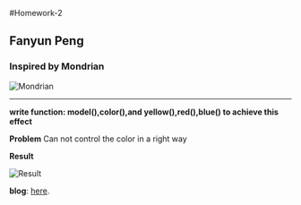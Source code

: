 #Homework-2
## Fanyun Peng
### Inspired by Mondrian
![Mondrian](file:///Users/pfy/Documents/Major/DT/2nd%20Semester/Openframeworks/蒙德里安.jpg)

****
**write function: model(),color(),and yellow(),red(),blue() to achieve this effect**

**Problem** Can not control the color in a right way

**Result**

![Result](file:///Applications/of_v0.9.8_osx_release/apps/myApps/openframeworks/Homework2/result.png)

**blog**:
 [here](http://pengf603.wixsite.com/rebeccaportfolio/homework02).
